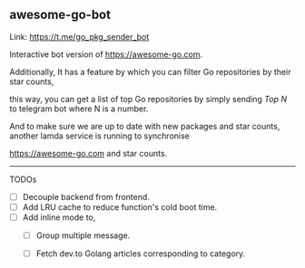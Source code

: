 ## awesome-go-bot

Link: https://t.me/go_pkg_sender_bot

Interactive bot version of https://awesome-go.com.

Additionally, It has a feature by which you can filter Go repositories by their star counts, 

this way, you can get a list of top Go repositories by simply sending *Top N* to telegram bot where N is a number. 

And to make sure we are up to date with new packages and star counts, another lamda service is running to synchronise 

https://awesome-go.com and star counts.

---

TODOs

- [ ] Decouple backend from frontend.
- [ ] Add LRU cache to reduce function's cold boot time.
- [ ] Add inline mode to,
     - [ ] Group multiple message.
     - [ ] Fetch dev.to Golang articles corresponding to category.

 

